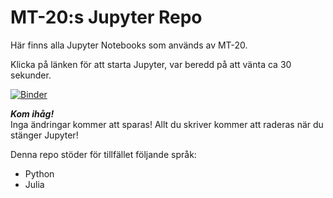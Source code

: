 # MT-20:s Jupyter Repo

Här finns alla Jupyter Notebooks som används av MT-20.

Klicka på länken för  att starta Jupyter, var beredd på att vänta ca 30 sekunder.

[![Binder](https://mybinder.org/badge_logo.svg)](https://mybinder.org/v2/gh/ErLi-MT20/MT-20_Jupyter/HEAD)

***Kom ihåg!***  
Inga ändringar kommer att sparas! Allt du skriver kommer att raderas när du stänger Jupyter!

Denna repo stöder för tillfället följande språk:
- Python
- Julia
